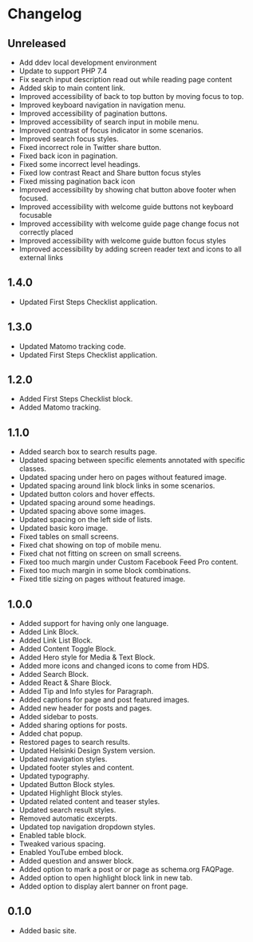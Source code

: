 # Changelog

## Unreleased

- Add ddev local development environment
- Update to support PHP 7.4
- Fix search input description read out while reading page content
- Added skip to main content link.
- Improved accessibility of back to top button by moving focus to top.
- Improved keyboard navigation in navigation menu.
- Improved accessibility of pagination buttons.
- Improved accessibility of search input in mobile menu.
- Improved contrast of focus indicator in some scenarios.
- Improved search focus styles.
- Fixed incorrect role in Twitter share button.
- Fixed back icon in pagination.
- Fixed some incorrect level headings.
- Fixed low contrast React and Share button focus styles
- Fixed missing pagination back icon
- Improved accessibility by showing chat button above footer when focused.
- Improved accessibility with welcome guide buttons not keyboard focusable
- Improved accessibility with welcome guide page change focus not correctly placed
- Improved accessibility with welcome guide button focus styles
- Improved accessibility by adding screen reader text and icons to all external links

## 1.4.0

- Updated First Steps Checklist application.

## 1.3.0

- Updated Matomo tracking code.
- Updated First Steps Checklist application.

## 1.2.0

- Added First Steps Checklist block.
- Added Matomo tracking.

## 1.1.0

- Added search box to search results page.
- Updated spacing between specific elements annotated with specific classes.
- Updated spacing under hero on pages without featured image.
- Updated spacing around link block links in some scenarios.
- Updated button colors and hover effects.
- Updated spacing around some headings.
- Updated spacing above some images.
- Updated spacing on the left side of lists.
- Updated basic koro image.
- Fixed tables on small screens.
- Fixed chat showing on top of mobile menu.
- Fixed chat not fitting on screen on small screens.
- Fixed too much margin under Custom Facebook Feed Pro content.
- Fixed too much margin in some block combinations.
- Fixed title sizing on pages without featured image.

## 1.0.0

- Added support for having only one language.
- Added Link Block.
- Added Link List Block.
- Added Content Toggle Block.
- Added Hero style for Media & Text Block.
- Added more icons and changed icons to come from HDS.
- Added Search Block.
- Added React & Share Block.
- Added Tip and Info styles for Paragraph.
- Added captions for page and post featured images.
- Added new header for posts and pages.
- Added sidebar to posts.
- Added sharing options for posts.
- Added chat popup.
- Restored pages to search results.
- Updated Helsinki Design System version.
- Updated navigation styles.
- Updated footer styles and content.
- Updated typography.
- Updated Button Block styles.
- Updated Highlight Block styles.
- Updated related content and teaser styles.
- Updated search result styles.
- Removed automatic excerpts.
- Updated top navigation dropdown styles.
- Enabled table block.
- Tweaked various spacing.
- Enabled YouTube embed block.
- Added question and answer block.
- Added option to mark a post or or page as schema.org FAQPage.
- Added option to open highlight block link in new tab.
- Added option to display alert banner on front page.

## 0.1.0

- Added basic site.
